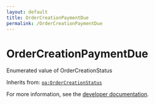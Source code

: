 ```yaml
---
layout: default
title: OrderCreationPaymentDue
permalink: /OrderCreationPaymentDue
---
```


# OrderCreationPaymentDue
Enumerated value of OrderCreationStatus

Inherits from: [`oa:OrderCreationStatus`](https://openactive.io/OrderCreationStatus)

For more information, see the [developer documentation](https://developer.openactive.io/data-model/types/).